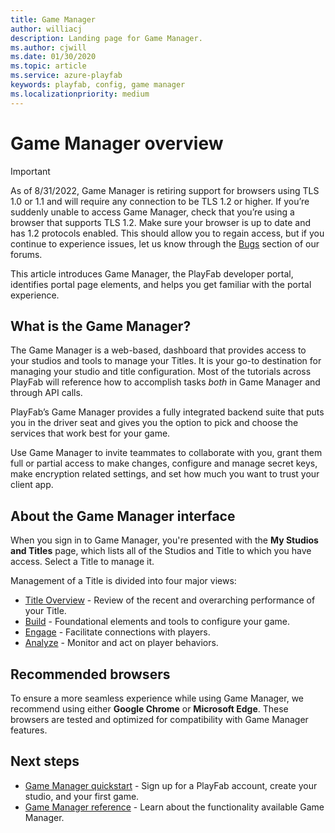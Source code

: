 ```yaml
---
title: Game Manager
author: williacj
description: Landing page for Game Manager.
ms.author: cjwill
ms.date: 01/30/2020
ms.topic: article
ms.service: azure-playfab
keywords: playfab, config, game manager
ms.localizationpriority: medium
---
```


# Game Manager overview

> [!IMPORTANT]
> As of 8/31/2022, Game Manager is retiring support for browsers using TLS 1.0 or 1.1 and will require any connection to be TLS 1.2 or higher.  If you’re suddenly unable to access Game Manager, check that you’re using a browser that supports TLS 1.2. Make sure your browser is up to date and has 1.2 protocols enabled. This should allow you to regain access, but if you continue to experience issues, let us know through the [Bugs](https://community.playfab.com/spaces/23/index.html) section of our forums.

This article introduces Game Manager, the PlayFab developer portal, identifies portal page elements, and helps you get familiar with the portal experience.

## What is the Game Manager?

The Game Manager is a web-based, dashboard that provides access to your studios and tools to manage your Titles. It is your go-to destination for managing your studio and title configuration. Most of the tutorials across PlayFab will reference how to accomplish tasks *both* in Game Manager and through API calls.

PlayFab’s Game Manager provides a fully integrated backend suite that puts you in the driver seat and gives you the option to pick and choose the services that work best for your game.

Use Game Manager to invite teammates to collaborate with you, grant them full or partial access to make changes, configure and manage secret keys, make encryption related settings, and set how much you want to trust your client app.

## About the Game Manager interface

When you sign in to Game Manager, you're presented with the **My Studios and Titles** page, which lists all of the Studios and Title to which you have access. Select a Title to manage it.

Management of a Title is divided into four major views:

- [Title Overview](reference.md#title-overview) - Review of the recent and overarching performance of your Title.
- [Build](reference.md#build) - Foundational elements and tools to configure your game.
- [Engage](reference.md#engage) - Facilitate connections with players.
- [Analyze](reference.md#analyze) - Monitor and act on player behaviors.

## Recommended browsers

To ensure a more seamless experience while using Game Manager, we recommend using either **Google Chrome** or **Microsoft Edge**. These browsers are tested and optimized for compatibility with Game Manager features.

## Next steps

- [Game Manager quickstart](quickstart.md) - Sign up for a PlayFab account, create your studio, and your first game.
- [Game Manager reference](reference.md) - Learn about the functionality available Game Manager.
